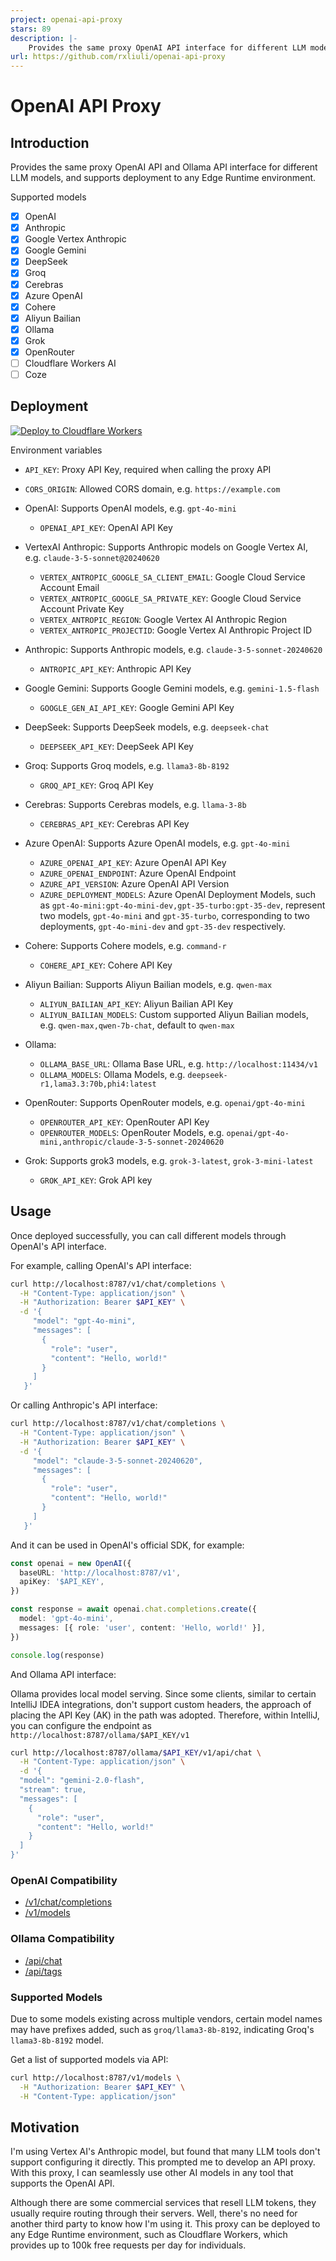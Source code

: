 ```yaml
---
project: openai-api-proxy
stars: 89
description: |-
    Provides the same proxy OpenAI API interface for different LLM models, and supports deployment to any Edge Runtime environment.
url: https://github.com/rxliuli/openai-api-proxy
---
```


# OpenAI API Proxy

## Introduction

Provides the same proxy OpenAI API and Ollama API interface for different LLM models, and supports deployment to any Edge Runtime environment.

Supported models

- [x] OpenAI
- [x] Anthropic
- [x] Google Vertex Anthropic
- [x] Google Gemini
- [x] DeepSeek
- [x] Groq
- [x] Cerebras
- [x] Azure OpenAI
- [x] Cohere
- [x] Aliyun Bailian
- [x] Ollama
- [x] Grok
- [x] OpenRouter
- [ ] Cloudflare Workers AI
- [ ] Coze

## Deployment

[![Deploy to Cloudflare Workers](https://deploy.workers.cloudflare.com/button)](https://deploy.workers.cloudflare.com/?url=https://github.com/rxliuli/openai-api-proxy)

Environment variables

- `API_KEY`: Proxy API Key, required when calling the proxy API
- `CORS_ORIGIN`: Allowed CORS domain, e.g. `https://example.com`

- OpenAI: Supports OpenAI models, e.g. `gpt-4o-mini`
  - `OPENAI_API_KEY`: OpenAI API Key
- VertexAI Anthropic: Supports Anthropic models on Google Vertex AI, e.g. `claude-3-5-sonnet@20240620`
  - `VERTEX_ANTROPIC_GOOGLE_SA_CLIENT_EMAIL`: Google Cloud Service Account Email
  - `VERTEX_ANTROPIC_GOOGLE_SA_PRIVATE_KEY`: Google Cloud Service Account Private Key
  - `VERTEX_ANTROPIC_REGION`: Google Vertex AI Anthropic Region
  - `VERTEX_ANTROPIC_PROJECTID`: Google Vertex AI Anthropic Project ID
- Anthropic: Supports Anthropic models, e.g. `claude-3-5-sonnet-20240620`
  - `ANTROPIC_API_KEY`: Anthropic API Key
- Google Gemini: Supports Google Gemini models, e.g. `gemini-1.5-flash`
  - `GOOGLE_GEN_AI_API_KEY`: Google Gemini API Key
- DeepSeek: Supports DeepSeek models, e.g. `deepseek-chat`
  - `DEEPSEEK_API_KEY`: DeepSeek API Key
- Groq: Supports Groq models, e.g. `llama3-8b-8192`
  - `GROQ_API_KEY`: Groq API Key
- Cerebras: Supports Cerebras models, e.g. `llama-3-8b`
  - `CEREBRAS_API_KEY`: Cerebras API Key
- Azure OpenAI: Supports Azure OpenAI models, e.g. `gpt-4o-mini`
  - `AZURE_OPENAI_API_KEY`: Azure OpenAI API Key
  - `AZURE_OPENAI_ENDPOINT`: Azure OpenAI Endpoint
  - `AZURE_API_VERSION`: Azure OpenAI API Version
  - `AZURE_DEPLOYMENT_MODELS`: Azure OpenAI Deployment Models, such as `gpt-4o-mini:gpt-4o-mini-dev,gpt-35-turbo:gpt-35-dev`, represent two models, `gpt-4o-mini` and `gpt-35-turbo`, corresponding to two deployments, `gpt-4o-mini-dev` and `gpt-35-dev` respectively.
- Cohere: Supports Cohere models, e.g. `command-r`
  - `COHERE_API_KEY`: Cohere API Key
- Aliyun Bailian: Supports Aliyun Bailian models, e.g. `qwen-max`
  - `ALIYUN_BAILIAN_API_KEY`: Aliyun Bailian API Key
  - `ALIYUN_BAILIAN_MODELS`: Custom supported Aliyun Bailian models, e.g. `qwen-max,qwen-7b-chat`, default to `qwen-max`
- Ollama:
  - `OLLAMA_BASE_URL`: Ollama Base URL, e.g. `http://localhost:11434/v1`
  - `OLLAMA_MODELS`: Ollama Models, e.g. `deepseek-r1,lama3.3:70b,phi4:latest`
- OpenRouter: Supports OpenRouter models, e.g. `openai/gpt-4o-mini`
  - `OPENROUTER_API_KEY`: OpenRouter API Key
  - `OPENROUTER_MODELS`: OpenRouter Models, e.g. `openai/gpt-4o-mini,anthropic/claude-3-5-sonnet-20240620`
- Grok: Supports grok3 models, e.g. `grok-3-latest`, `grok-3-mini-latest`
  - `GROK_API_KEY`: Grok API key

## Usage

Once deployed successfully, you can call different models through OpenAI's API interface.

For example, calling OpenAI's API interface:

```bash
curl http://localhost:8787/v1/chat/completions \
  -H "Content-Type: application/json" \
  -H "Authorization: Bearer $API_KEY" \
  -d '{
     "model": "gpt-4o-mini",
     "messages": [
       {
         "role": "user",
         "content": "Hello, world!"
       }
     ]
   }'
```

Or calling Anthropic's API interface:

```bash
curl http://localhost:8787/v1/chat/completions \
  -H "Content-Type: application/json" \
  -H "Authorization: Bearer $API_KEY" \
  -d '{
     "model": "claude-3-5-sonnet-20240620",
     "messages": [
       {
         "role": "user",
         "content": "Hello, world!"
       }
     ]
   }'
```

And it can be used in OpenAI's official SDK, for example:

```ts
const openai = new OpenAI({
  baseURL: 'http://localhost:8787/v1',
  apiKey: '$API_KEY',
})

const response = await openai.chat.completions.create({
  model: 'gpt-4o-mini',
  messages: [{ role: 'user', content: 'Hello, world!' }],
})

console.log(response)
```

And Ollama API interface:

Ollama provides local model serving. Since some clients, similar to certain IntelliJ IDEA integrations, don't support custom headers, the approach of placing the API Key (AK) in the path was adopted. Therefore, within IntelliJ, you can configure the endpoint as `http://localhost:8787/ollama/$API_KEY/v1`

```bash
curl http://localhost:8787/ollama/$API_KEY/v1/api/chat \
  -H "Content-Type: application/json" \
  -d '{
  "model": "gemini-2.0-flash",
  "stream": true,
  "messages": [
    {
      "role": "user",
      "content": "Hello, world!"
    }
  ]
}'
```

### OpenAI Compatibility

- [/v1/chat/completions](https://platform.openai.com/docs/api-reference/chat/create)
- [/v1/models](https://platform.openai.com/docs/api-reference/models)

### Ollama Compatibility

- [/api/chat](https://github.com/ollama/ollama/blob/main/docs/api.md#generate-a-chat-completion)
- [/api/tags](https://github.com/ollama/ollama/blob/main/docs/api.md#list-local-models)

### Supported Models

Due to some models existing across multiple vendors, certain model names may have prefixes added, such as `groq/llama3-8b-8192`, indicating Groq's `llama3-8b-8192` model.

Get a list of supported models via API:

```bash
curl http://localhost:8787/v1/models \
  -H "Authorization: Bearer $API_KEY" \
  -H "Content-Type: application/json"
```

## Motivation

I'm using Vertex AI's Anthropic model, but found that many LLM tools don't support configuring it directly. This prompted me to develop an API proxy. With this proxy, I can seamlessly use other AI models in any tool that supports the OpenAI API.

Although there are some commercial services that resell LLM tokens, they usually require routing through their servers. Well, there's no need for another third party to know how I'm using it. This proxy can be deployed to any Edge Runtime environment, such as Cloudflare Workers, which provides up to 100k free requests per day for individuals.

